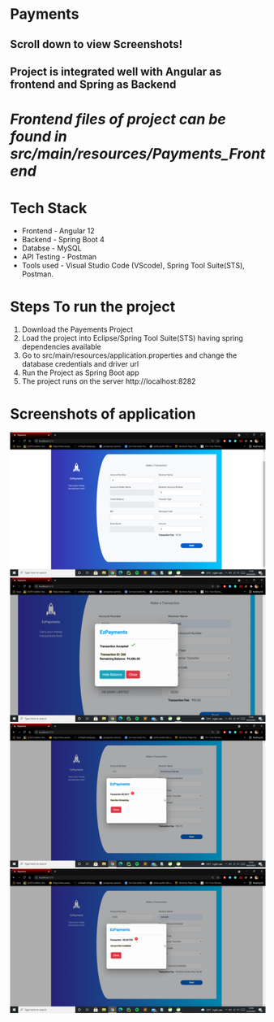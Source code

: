 # Payments 
## Scroll down to view Screenshots!

## Project is integrated well with Angular as frontend and Spring as Backend

# ***Frontend files of project can be found in src/main/resources/Payments_Frontend*** 

# Tech Stack
* Frontend - Angular 12
* Backend - Spring Boot 4
* Databse - MySQL
* API Testing - Postman
* Tools used - Visual Studio Code (VScode), Spring Tool Suite(STS), Postman.



# Steps To run the project

  1) Download the Payements Project
  2) Load the project into Eclipse/Spring Tool Suite(STS) having spring dependencies available
  3) Go to src/main/resources/application.properties and change the database credentials and driver url
  4) Run the Project as Spring Boot app
  5) The project runs on the server http://localhost:8282

# Screenshots of application
!["Screen 1"](/Screenshots/1.png)
!["Screen 2"](/Screenshots/2.png)
!["Screen 3"](/Screenshots/3.png)
!["Screen 4"](/Screenshots/4.png)
